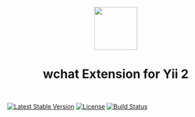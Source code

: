 <p align="center">
    <a href="https://github.com/yiisoft" target="_blank">
        <img src="https://avatars0.githubusercontent.com/u/993323" height="100px">
    </a>
    <h1 align="center">wchat Extension for Yii 2</h1>
    <br>
</p>

[![Latest Stable Version](https://poser.pugx.org/sunlsoft/yii-weixin/v/stable)](https://packagist.org/packages/sunlsoft/yii-weixin)
[![License](https://poser.pugx.org/sunlsoft/yii-weixin/license)](https://packagist.org/packages/sunlsoft/yii-weixin)
[![Build Status](https://travis-ci.org/sunlsoft/yii-weixin.svg?branch=master)](https://travis-ci.org/sunlsoft/yii-weixin)
